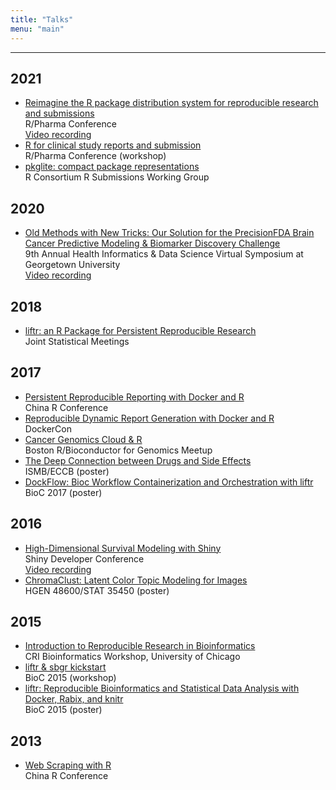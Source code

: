 ```yaml
---
title: "Talks"
menu: "main"
---
```


<hr>

## 2021

- [Reimagine the R package distribution system for reproducible research and submissions](https://nanx.me/talks/reimagine-rpkgs/) <br>
  R/Pharma Conference <br>
  [Video recording](https://www.youtube.com/watch?v=uqe8mFvOjUA)
- [R for clinical study reports and submission](https://r4csr.org/) <br>
  R/Pharma Conference (workshop)
- [pkglite: compact package representations](https://nanx.me/talks/pkglite-r-consortium/) <br>
  R Consortium R Submissions Working Group

## 2020

- [Old Methods with New Tricks: Our Solution for the PrecisionFDA Brain Cancer Predictive Modeling & Biomarker Discovery Challenge](https://nanx.me/talks/icbi-symposium-precisionfda-nanxiao.pdf) <br>
  9th Annual Health Informatics & Data Science Virtual Symposium at Georgetown University <br>
  [Video recording](https://vimeo.com/645442190)

## 2018

- [liftr: an R Package for Persistent Reproducible Research](https://nanx.me/talks/jsm2018-liftr-nanxiao.pdf) <br>
  Joint Statistical Meetings

## 2017

- [Persistent Reproducible Reporting with Docker and R](https://nanx.me/talks/chinar2017-liftr-nanxiao.pdf) <br>
  China R Conference
- [Reproducible Dynamic Report Generation with Docker and R](https://nanx.me/talks/dockercon2017-liftr-nanxiao.pdf) <br>
  DockerCon
- [Cancer Genomics Cloud & R](https://nanx.me/talks/bioc-meetup-cgc-170112.pdf) <br>
  Boston R/Bioconductor for Genomics Meetup
- [The Deep Connection between Drugs and Side Effects](https://nanx.me/posters/deep-drug-adr-poster-iscb.pdf) <br>
  ISMB/ECCB (poster)
- [DockFlow: Bioc Workflow Containerization and Orchestration with liftr](https://nanx.me/posters/dockflow-poster-bioc2017.pdf) <br>
  BioC 2017 (poster)

## 2016

- [High-Dimensional Survival Modeling with Shiny](https://nanx.me/talks/shinydevcon2016-lightning-nanxiao.pdf) <br>
  Shiny Developer Conference <br>
  [Video recording](https://rstudio.com/resources/shiny-dev-con/survival-modeling/)
- [ChromaClust: Latent Color Topic Modeling for Images](https://nanx.me/posters/chromaclust-poster-hg48600.pdf) <br>
  HGEN 48600/STAT 35450 (poster)

## 2015

- [Introduction to Reproducible Research in Bioinformatics](https://nanx.me/talks/cri2015-reproducible-research-nanxiao.pdf) <br>
  CRI Bioinformatics Workshop, University of Chicago
- [liftr & sbgr kickstart](https://www.bioconductor.org/help/course-materials/2015/BioC2015/bioc2015-workshop-nanxiao.pdf) <br>
  BioC 2015 (workshop)
- [liftr: Reproducible Bioinformatics and Statistical Data Analysis with Docker, Rabix, and knitr](https://nanx.me/posters/liftr-poster-bioc2015.pdf) <br>
  BioC 2015 (poster)

## 2013

- [Web Scraping with R](https://nanx.me/talks/web-scraping-with-r-nanxiao.pdf) <br>
  China R Conference

